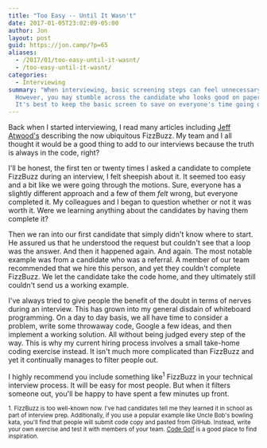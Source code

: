 ```yaml
---
title: "Too Easy -- Until It Wasn't"
date: 2017-01-05T23:02:09-05:00
author: Jon
layout: post
guid: https://jon.camp/?p=65
aliases:
  - /2017/01/too-easy-until-it-wasnt/
  - /too-easy-until-it-wasnt/
categories:
  - Interviewing
summary: "When interviewing, basic screening steps can feel unnecessary if every candidate passes.
  However, you may stumble across the candidate who looks good on paper but doesn't pass basic screen steps.
  It's best to keep the basic screen to save on everyone's time going down the rest of the interview process."
---
```


Back when I started interviewing, I read many articles including <a href="https://blog.codinghorror.com/why-cant-programmers-program/" target="_blank">Jeff Atwood's</a> describing the now ubiquitous FizzBuzz. My team and I all thought it would be a good thing to add to our interviews because the truth is always in the code, right?

I'll be honest, the first ten or twenty times I asked a candidate to complete FizzBuzz during an interview, I felt sheepish about it. It seemed too easy and a bit like we were going through the motions. Sure, everyone has a slightly different approach and a few of them _felt_ wrong, but everyone completed it. My colleagues and I began to question whether or not it was worth it. Were we learning anything about the candidates by having them complete it?

Then we ran into our first candidate that simply didn't know where to start. He assured us that he understood the request but couldn't see that a loop was the answer. And then it happened again. And again. The most notable example was from a candidate who was a referral. A member of our team recommended that we hire this person, and yet they couldn't complete FizzBuzz. We let the candidate take the code home, and they ultimately still couldn't send us a working example.

I've always tried to give people the benefit of the doubt in terms of nerves during an interview. This has grown into my general disdain of whiteboard programming. On a day to day basis, we all have time to consider a problem, write some throwaway code, Google a few ideas, and then implement a working solution. All without being judged every step of the way. This is why my current hiring process involves a small take-home coding exercise instead. It isn't much more complicated than FizzBuzz and yet it continually manages to filter people out.

I highly recommend you include something like<sup>1</sup> FizzBuzz in your technical interview process. It will be easy for most people. But when it filters someone out, you'll be happy to have spent a few minutes up front.

<sup id="fn1">1. FizzBuzz is too well-known now. I've had candidates tell me they learned it in school as part of interview prep. Additionally, if you use a popular example like Uncle Bob's bowling kata, you'll find that people will submit code copy and pasted from GitHub. Instead, write your own exercise and test it with members of your team. <a href="http://codegolf.stackexchange.com/" target="_blank">Code Golf</a> is a good place to find inspiration.</sup>
